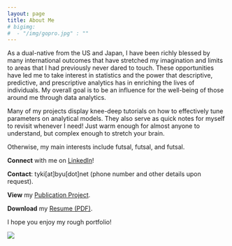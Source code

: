 ```yaml
---
layout: page
title: About Me
# bigimg:
#  - "/img/gopro.jpg" : ""
---
```



As a dual-native from the US and Japan, I have been richly blessed by many international outcomes that have stretched my imagination and limits to areas that I had previously never dared to touch. These opportunities have led me to take interest in statistics and the power that descriptive, predictive, and prescriptive analytics has in enriching the lives of individuals. My overall goal is to be an influence for the well-being of those around me through data analytics.


Many of my projects display knee-deep tutorials on how to effectively tune parameters on analytical models. They also serve as quick notes for myself to revisit whenever I need! Just warm enough for almost anyone to understand, but complex enough to stretch your brain.

Otherwise, my main interests include futsal, futsal, and futsal. 

**Connect** with me on [LinkedIn](https://www.linkedin.com/in/taiki-wada)!

**Contact**: tyki[at]byu[dot]net
(phone number and other details upon request).

**View** my [Publication Project](https://doi.org/10.1016/j.burn.2017.05.003).

**Download** my [Resume (PDF)](tykiww.github.io/assets/Resume/cvpp.pdf).

I hope you enjoy my rough portfolio!



![](https://tykiww.github.io/img/disco.jpg)

